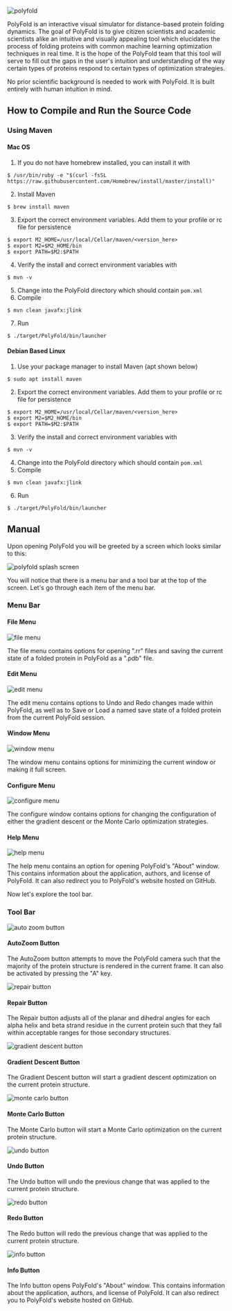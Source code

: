 ![polyfold](PolyFold/src/main/resources/readme/thumb.png)

PolyFold is an interactive visual simulator for distance-based protein folding
dynamics. The goal of PolyFold is to give citizen scientists and academic
scientists alike an intuitive and visually appealing tool which elucidates the
process of folding proteins with common machine learning optimization
techniques in real time. It is the hope of the PolyFold team that this tool will
serve to fill out the gaps in the user's intuition and understanding of the way
certain types of proteins respond to certain types of optimization strategies.

No prior scientific background is needed to work with PolyFold. It is built
entirely with human intuition in mind.

## How to Compile and Run the Source Code

### Using Maven
#### Mac OS
1. If you do not have homebrew installed, you can install it with
```
$ /usr/bin/ruby -e "$(curl -fsSL https://raw.githubusercontent.com/Homebrew/install/master/install)"
```
2. Install Maven
```
$ brew install maven
```
3. Export the correct environment variables. Add them to your profile or rc file for persistence
```
$ export M2_HOME=/usr/local/Cellar/maven/<version_here>
$ export M2=$M2_HOME/bin
$ export PATH=$M2:$PATH
```
4. Verify the install and correct environment variables with
```
$ mvn -v
```
5. Change into the PolyFold directory which should contain `pom.xml`
6. Compile
```
$ mvn clean javafx:jlink
```
7. Run
```
$ ./target/PolyFold/bin/launcher
```
#### Debian Based Linux
1. Use your package manager to install Maven (apt shown below)
```
$ sudo apt install maven
```
2. Export the correct environment variables. Add them to your profile or rc file for persistence
```
$ export M2_HOME=/usr/local/Cellar/maven/<version_here>
$ export M2=$M2_HOME/bin
$ export PATH=$M2:$PATH
```
3. Verify the install and correct environment variables with
```
$ mvn -v
```
4. Change into the PolyFold directory which should contain `pom.xml`
5. Compile
```
$ mvn clean javafx:jlink
```
6. Run
```
$ ./target/PolyFold/bin/launcher
```

## Manual

Upon opening PolyFold you will be greeted by a screen which looks similar to this:

![polyfold splash screen](PolyFold/src/main/resources/readme/splash.png)

You will notice that there is a menu bar and a tool bar at the top of the screen. Let's go through each item of the menu bar.

### Menu Bar

#### File Menu
![file menu](PolyFold/src/main/resources/readme/file.png)

The file menu contains options for opening ".rr" files and saving the current state of a folded protein in PolyFold as a ".pdb" file.

#### Edit Menu
![edit menu](PolyFold/src/main/resources/readme/edit.png)

The edit menu contains options to Undo and Redo changes made within PolyFold, as well as to Save or Load a named save state of a folded protein from the current PolyFold session.

#### Window Menu
![window menu](PolyFold/src/main/resources/readme/window.png)

The window menu contains options for minimizing the current window or making it full screen.

#### Configure Menu
![configure menu](PolyFold/src/main/resources/readme/configure.png)

The configure window contains options for changing the configuration of either the gradient descent or the Monte Carlo optimization strategies.

#### Help Menu
![help menu](PolyFold/src/main/resources/readme/help.png)

The help menu contains an option for opening PolyFold's "About" window. This contains information about the application, authors, and license of PolyFold. It can also redirect you to PolyFold's website hosted on GitHub.

Now let's explore the tool bar.

### Tool Bar

![auto zoom button](PolyFold/src/main/resources/readme/autozoom.png)
#### AutoZoom Button

The AutoZoom button attempts to move the PolyFold camera such that the majority of the protein structure is rendered in the current frame. It can also be activated by pressing the "A" key.

![repair button](PolyFold/src/main/resources/readme/hammer.png)
#### Repair Button

The Repair button adjusts all of the planar and dihedral angles for each alpha helix and beta strand residue in the current protein such that they fall within acceptable ranges for those secondary structures.

![gradient descent button](PolyFold/src/main/resources/readme/gd.png)
#### Gradient Descent Button

The Gradient Descent button will start a gradient descent optimization on the current protein structure.

![monte carlo button](PolyFold/src/main/resources/readme/mc.png)
#### Monte Carlo Button

The Monte Carlo button will start a Monte Carlo optimization on the current protein structure.

![undo button](PolyFold/src/main/resources/readme/undo.png)
#### Undo Button

The Undo button will undo the previous change that was applied to the current protein structure.

![redo button](PolyFold/src/main/resources/readme/redo.png)
#### Redo Button

The Redo button will redo the previous change that was applied to the current protein structure.

![info button](PolyFold/src/main/resources/readme/info.png)
#### Info Button

The Info button opens PolyFold's "About" window. This contains information about the application, authors, and license of PolyFold. It can also redirect you to PolyFold's website hosted on GitHub.
